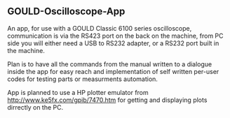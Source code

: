 ## GOULD-Oscilloscope-App

An app, for use with a GOULD Classic 6100 series oscilloscope, communication is via the RS423 port on the back on the machine,
from PC side you will either need a USB to RS232 adapter, or a RS232 port built in the machine.

Plan is to have all the commands from the manual written to a dialogue inside the app for easy reach and implementation of self written per-user codes
for testing parts or measurments automation.

App is planned to use a HP plotter emulator from http://www.ke5fx.com/gpib/7470.htm for getting and displaying plots dirrectly on the PC.


